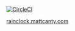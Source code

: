 [![CircleCI](https://circleci.com/gh/mattcanty/rain-clock.svg?style=svg)](https://circleci.com/gh/mattcanty/rain-clock)

[rainclock.mattcanty.com](https://rainclock.mattcanty.com/)
